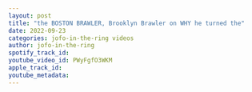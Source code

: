```yaml
---
layout: post
title: "the BOSTON BRAWLER, Brooklyn Brawler on WHY he turned the"
date: 2022-09-23
categories: jofo-in-the-ring videos
author: jofo-in-the-ring
spotify_track_id: 
youtube_video_id: PWyFgfO3WKM
apple_track_id: 
youtube_metadata: 
---
```

